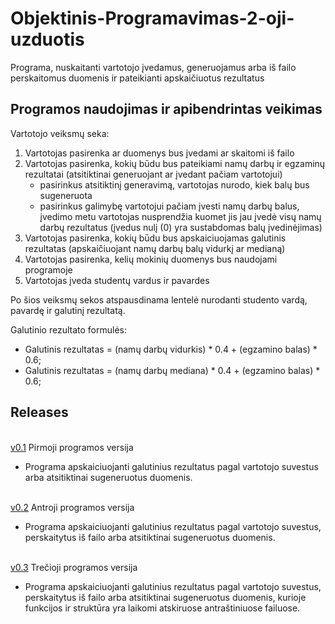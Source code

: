 # Objektinis-Programavimas-2-oji-uzduotis

Programa, nuskaitanti vartotojo įvedamus, generuojamus arba iš failo perskaitomus duomenis ir pateikianti apskaičiuotus rezultatus
 
## Programos naudojimas ir apibendrintas veikimas 
Vartotojo veiksmų seka: 
1. Vartotojas pasirenka ar duomenys bus įvedami ar skaitomi iš failo
2. Vartotojas pasirenka, kokių būdu bus pateikiami namų darbų ir egzaminų rezultatai (atsitiktinai generuojant ar įvedant pačiam vartotojui) 
    * pasirinkus atsitiktinį generavimą, vartotojas nurodo, kiek balų bus sugeneruota
    * pasirinkus galimybę vartotojui pačiam įvesti namų darbų balus, įvedimo metu vartotojas nusprendžia kuomet jis jau įvedė visų namų           darbų rezultatus (įvedus nulį (0) yra sustabdomas balų įvedinėjimas)
3. Vartotojas pasirenka, kokių būdu bus apskaiciuojamas galutinis rezultatas (apskaičiuojant namų darbų balų vidurkį ar medianą)
4. Vartotojas pasirenka, kelių mokinių duomenys bus naudojami programoje
5. Vartotojas įveda studentų vardus ir pavardes

Po šios veiksmų sekos atspausdinama lentelė nurodanti studento vardą, pavardę ir galutinį rezultatą.

  Galutinio rezultato formulės:
  * Galutinis rezultatas = (namų darbų vidurkis) * 0.4 + (egzamino balas) * 0.6;
  * Galutinis rezultatas = (namų darbų mediana) * 0.4 + (egzamino balas) * 0.6;

## Releases 
<br />[v0.1](https://github.com/Makstutyte/Objektinis-Programavimas-2-oji-uzduotis/releases/tag/v0.1) 
Pirmoji programos versija
* Programa apskaiciuojanti galutinius rezultatus pagal vartotojo suvestus arba atsitiktinai sugeneruotus duomenis.

<br />[v0.2](https://github.com/Makstutyte/Objektinis-Programavimas-2-oji-uzduotis/releases/tag/v0.2) 
Antroji programos versija
* Programa apskaiciuojanti galutinius rezultatus pagal vartotojo suvestus, perskaitytus iš failo arba atsitiktinai sugeneruotus duomenis.

<br />[v0.3](https://github.com/Makstutyte/Objektinis-Programavimas-2-oji-uzduotis/releases/tag/v0.3) 
Trečioji programos versija
* Programa apskaiciuojanti galutinius rezultatus pagal vartotojo suvestus, perskaitytus iš failo arba atsitiktinai sugeneruotus duomenis, kurioje funkcijos ir struktūra yra laikomi atskiruose antraštiniuose failuose.
